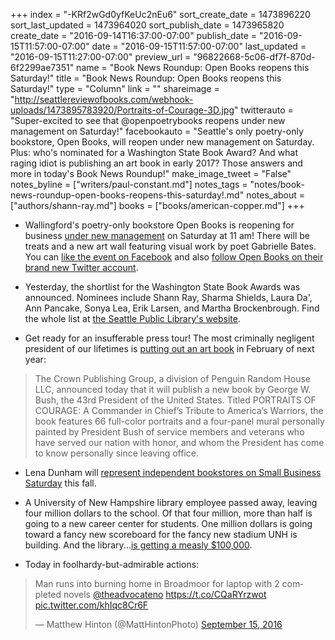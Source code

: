 +++
index = "-KRf2wGd0yfKeUc2nEu6"
sort_create_date = 1473896220
sort_last_updated = 1473964020
sort_publish_date = 1473965820
create_date = "2016-09-14T16:37:00-07:00"
publish_date = "2016-09-15T11:57:00-07:00"
date = "2016-09-15T11:57:00-07:00"
last_updated = "2016-09-15T11:27:00-07:00"
preview_url = "96822668-5c06-df7f-870d-6f2299ae7351"
name = "Book News Roundup: Open Books reopens this Saturday!"
title = "Book News Roundup: Open Books reopens this Saturday!"
type = "Column"
link = ""
shareimage = "http://seattlereviewofbooks.com/webhook-uploads/1473895783920/Portraits-of-Courage-3D.jpg"
twitterauto = "Super-excited to see that @openpoetrybooks reopens under new management on Saturday!"
facebookauto = "Seattle's only poetry-only bookstore, Open Books, will reopen under new management on Saturday. Plus: who's nominated for a Washington State Book Award? And what raging idiot is publishing an art book in early 2017? Those answers and more in today's Book News Roundup!"
make_image_tweet = "False"
notes_byline = ["writers/paul-constant.md"]
notes_tags = "notes/book-news-roundup-open-books-reopens-this-saturday!.md"
notes_about = ["authors/shann-ray.md"]
books = ["books/american-copper.md"]
+++
* Wallingford's poetry-only bookstore Open Books is reopening for business [under new management](http://www.seattlereviewofbooks.com/notes/2016/04/27/introducing-billie-swift-the-new-owner-of-open-books/) on Saturday at 11 am! There will be treats and a new art wall featuring visual work by poet Gabrielle Bates. You can [like the event on Facebook](https://www.facebook.com/events/1668907273423440/1669244030056431/?notif_t=like&notif_id=1473893932910690) and also [follow Open Books on their brand new Twitter account](https://twitter.com/openpoetrybooks).

* Yesterday, the shortlist for the Washington State Book Awards was announced. Nominees include Shann Ray, Sharma Shields, Laura Da', Ann Pancake, Sonya Lea, Erik Larsen, and Martha Brockenbrough. Find the whole list at [the Seattle Public Library's website](http://www.spl.org/about-the-library/library-news-releases/wsba-finalists-announced-914).

* Get ready for an insufferable press tour! The most criminally negligent president of our lifetimes is [putting out an art book](http://crownpublishing.com/feature/president-george-w-bush-publish-book-honoring-courage-sacrifice-americas-military-veterans/#.V9nJL1DyuB1) in February of next year:

<blockquote>The Crown Publishing Group, a division of Penguin Random House LLC, announced today that it will publish a new book by George W. Bush, the 43rd President of the United States. Titled PORTRAITS OF COURAGE: A Commander in Chief’s Tribute to America’s Warriors, the book features 66 full-color portraits and a four-panel mural personally painted by President Bush of service members and veterans who have served our nation with honor, and whom the President has come to know personally since leaving office.</blockquote>

* Lena Dunham will [represent independent bookstores on Small Business Saturday](http://www.adweek.com/galleycat/lena-dunham-is-new-spokesperson-for-indies-first/124888) this fall.

* A University of New Hampshire library employee passed away, leaving four million dollars to the school. Of that four million, more than half is going to a new career center for students. One million dollars is going toward a fancy new scoreboard for the fancy new stadium UNH is building. And the library...[is getting a measly $100,000](https://www.insidehighered.com/news/2016/09/15/critics-question-spending-librarians-donation-scoreboard?utm_source=Inside+Higher+Ed&utm_campaign=c72eec25d2-DNU20160915&utm_medium=email&utm_term=0_1fcbc04421-c72eec25d2-199444225&mc_cid=c72eec25d2&mc_eid=5a987e3d6d).

* Today in foolhardy-but-admirable actions:

<blockquote class="twitter-tweet" data-lang="en"><p lang="en" dir="ltr">Man runs into burning home in Broadmoor for laptop with 2 completed novels <a href="https://twitter.com/theadvocateno">@theadvocateno</a> <a href="https://t.co/CQaRYrzwot">https://t.co/CQaRYrzwot</a> <a href="https://t.co/khIqc8Cr6F">pic.twitter.com/khIqc8Cr6F</a></p>&mdash; Matthew Hinton (@MattHintonPhoto) <a href="https://twitter.com/MattHintonPhoto/status/776478017736409088">September 15, 2016</a></blockquote>


